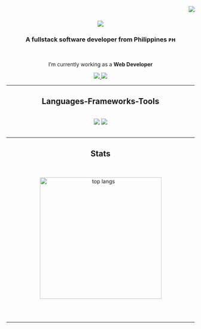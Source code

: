 <img align="right" src="https://visitor-badge.laobi.icu/badge?page_id=fkvasir.fkvasir" />

<h1 align="center">
    <img src="https://readme-typing-svg.herokuapp.com/?font=Righteous&size=35&center=true&vCenter=true&width=500&height=70&duration=4000&lines=Hi+There!+👋;+I'm+Fulgent+Kvasir!;" />
</h1>

<h3 align="center">A fullstack software developer from Philippines ᴘʜ</h3>

<br/>

<div align="center">
 
 I’m currently working as a **Web Developer**
  <a href="https://fkvasir.vercel.app" target="_blank"/>

 </div>
 
<div align="center"> 
  <a href="mailto:lavesoreskvasir@gmail.com">
    <img src="https://img.shields.io/badge/Gmail-333333?style=for-the-badge&logo=gmail&logoColor=red" />
  </a>
  <a href="https://www.linkedin.com/in/fulgent-kvasir-lavesores-662900231/" target="_blank">
    <img src="https://img.shields.io/badge/LinkedIn-0077B5?style=for-the-badge&logo=linkedin&logoColor=white" target="_blank" />
  </a>
 <!-- sqlite, safari, google-chrome are other good icon options -->
  </a>
</div>

 <hr/>
 
<h2 align="center">Languages-Frameworks-Tools</h2>
<br/>
<div align="center">
    <img src="https://skillicons.dev/icons?i=react,nextjs,bitbucket,figma,postgres,git,vscode,github,tailwind,bootstrap,flask,mongodb,postman" />
    <img src="https://skillicons.dev/icons?i=javascript,typescript,python,bash,cpp,htmx,c,mysql,html,css," /><br>
</div>

<br/>
<!---<hr/>

<div align="center">
  <h2>🐍 My Contributions 🐍</h2>
  <br>
  <img alt="snake eating my contributions" src="https://raw.githubusercontent.com/fkvasir/fkvasir/output/github-contribution-grid-snake.svg" />
  
  <br/><br/><br/>
</div>

<hr/> --->
<hr/>
<h2 align="center">Stats</h2>
<br>
<div align=center>
  <br>
  <img width=325 align="center" src="https://github-readme-stats-salesp07.vercel.app/api/top-langs/?username=fkvasir&hide=HTML&langs_count=8&layout=compact&theme=react&border_radius=10&size_weight=0.5&count_weight=0.5&exclude_repo=github-readme-stats" alt="top langs" />
</div>

<br/><br/>

<hr/>
